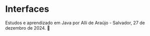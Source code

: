# Interfaces
Estudos e aprendizado em Java por Alli de Araújo - Salvador,  27 de dezembro de 2024. 🚀
